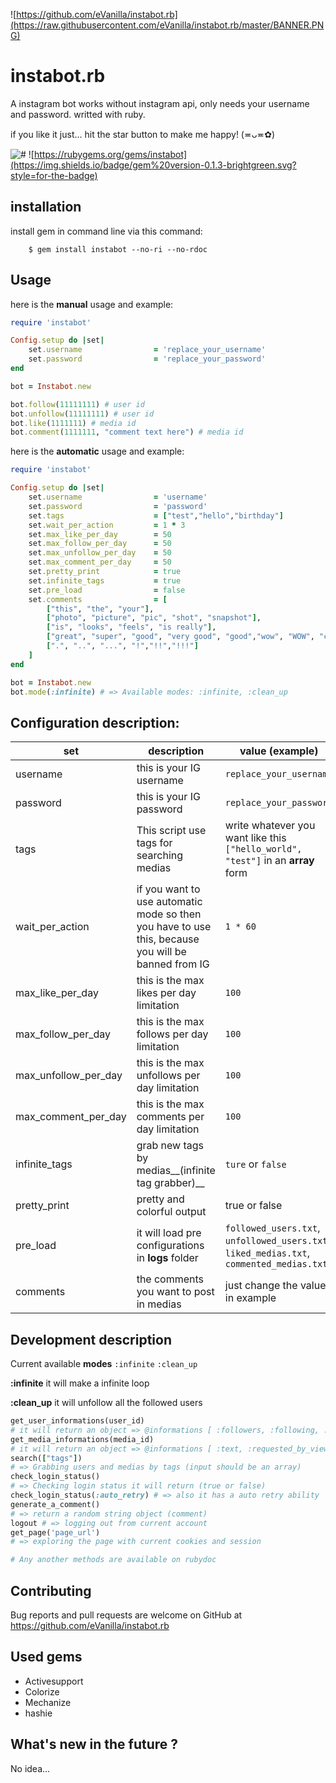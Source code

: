 ![https://github.com/eVanilla/instabot.rb](https://raw.githubusercontent.com/eVanilla/instabot.rb/master/BANNER.PNG)

# instabot.rb

A instagram bot works without instagram api, only needs your username and password. writted with ruby.


if you like it just... hit the star button to make me happy! (≖ᴗ≖✿)
 
![#](https://img.shields.io/badge/status-complete-ff69b4.svg?style=for-the-badge)
![https://rubygems.org/gems/instabot](https://img.shields.io/badge/gem%20version-0.1.3-brightgreen.svg?style=for-the-badge)

## installation

install gem in command line via this command:  

```
    $ gem install instabot --no-ri --no-rdoc
```


## Usage

here is the **manual** usage and example:

```ruby
require 'instabot' 

Config.setup do |set|
    set.username                = 'replace_your_username'
    set.password                = 'replace_your_password'
end

bot = Instabot.new

bot.follow(11111111) # user id
bot.unfollow(11111111) # user id
bot.like(1111111) # media id
bot.comment(1111111, "comment text here") # media id
```

here is the **automatic** usage and example:

```ruby
require 'instabot' 

Config.setup do |set|
    set.username                = 'username'
    set.password                = 'password'
    set.tags                    = ["test","hello","birthday"]
    set.wait_per_action         = 1 * 3
    set.max_like_per_day        = 50
    set.max_follow_per_day      = 50
    set.max_unfollow_per_day    = 50
    set.max_comment_per_day     = 50
    set.pretty_print 	        = true
    set.infinite_tags           = true
    set.pre_load                = false
    set.comments                = [	
		["this", "the", "your"],
		["photo", "picture", "pic", "shot", "snapshot"],
		["is", "looks", "feels", "is really"],
		["great", "super", "good", "very good", "good","wow", "WOW", "cool", "GREAT","magnificent","magical", "very cool", "stylish", "beautiful","so beautiful", "so stylish","so professional","lovely", "so lovely","very lovely", "glorious","so glorious","very glorious", "adorable", "excellent","amazing"], 
		[".", "..", "...", "!","!!","!!!"]
	]
end

bot = Instabot.new
bot.mode(:infinite) # => Available modes: :infinite, :clean_up
```


## Configuration description: 

set | description | value __(example)__
------------ | ------------- | -------------
username | this is your IG username | ```replace_your_username```
password | this is your IG password | ```replace_your_password```
tags | This script use tags for searching medias | write whatever you want like this ```["hello_world", "test"]``` in an **array** form
wait_per_action | if you want to use automatic mode so then you have to use this, because you will be banned from IG | ```1 * 60```
max_like_per_day | this is the max likes per day limitation | ```100```
max_follow_per_day | this is the max follows per day limitation | ```100```
max_unfollow_per_day | this is the max unfollows per day limitation | ```100```
max_comment_per_day | this is the max comments per day limitation | ```100```
infinite_tags | grab new tags by medias__(infinite tag grabber)__ | ```ture``` or ```false```
pretty_print | pretty and colorful output | true or false
pre_load | it will load pre configurations in **logs** folder | ```followed_users.txt```, ```unfollowed_users.txt```, ```liked_medias.txt```, ```commented_medias.txt```
comments | the comments you want to post in medias | just change the values in example



## Development description

Current available **modes** ```:infinite``` ```:clean_up```

**:infinite** it will make a infinite loop

**:clean_up** it will unfollow all the followed users

```ruby
get_user_informations(user_id) 
# it will return an object => @informations [ :followers, :following, :is_private, :is_verified, :username, :full_name, :full_name, :id]
get_media_informations(media_id) 
# it will return an object => @informations [ :text, :requested_by_viewer, :is_verified, :is_private, :full_name, :followed_by_viewer, :has_blocked_viewer, :viewer_has_liked, :comments_disabled, :is_video, :id]
search(["tags"]) 
# => Grabbing users and medias by tags (input should be an array)
check_login_status() 
# => Checking login status it will return (true or false)  
check_login_status(:auto_retry) # => also it has a auto retry ability
generate_a_comment() 
# => return a random string object (comment)
logout # => logging out from current account
get_page('page_url') 
# => exploring the page with current cookies and session

# Any another methods are available on rubydoc
```


## Contributing

Bug reports and pull requests are welcome on GitHub at https://github.com/eVanilla/instabot.rb

## Used gems

* Activesupport
* Colorize
* Mechanize
* hashie


## What's new in the future ?

No idea...
